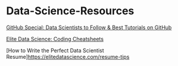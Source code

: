 # Data-Science-Resources


[GitHub Special: Data Scientists to Follow & Best Tutorials on GitHub](http://www.analyticsvidhya.com/blog/2015/07/github-special-data-scientists-to-follow-best-tutorials/)

[Elite Data Science: Coding Cheatsheets](https://elitedatascience.com/vault)

[How to Write the Perfect Data Scientist Resume]https://elitedatascience.com/resume-tips
